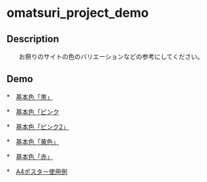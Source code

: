 # omatsuri_project_demo

## Description
　　お祭りのサイトの色のバリエーションなどの参考にしてください。

## Demo

*　[基本色「黒」](https://codeformatsudo.github.io/omatsuri_project_demo/base)

*　[基本色「ピンク](https://codeformatsudo.github.io/omatsuri_project_demo/pink)

*　[基本色「ピンク2」](https://codeformatsudo.github.io/omatsuri_project_demo/pink2)

*　[基本色「黄色」](https://codeformatsudo.github.io/omatsuri_project_demo/yellow)

*　[基本色「赤」](https://codeformatsudo.github.io/omatsuri_project_demo/red)

*　[A4ポスター使用例](https://codeformatsudo.github.io/omatsuri_project_demo/poster)